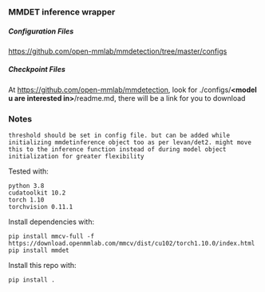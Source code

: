 ### MMDET inference wrapper

##### Configuration Files
https://github.com/open-mmlab/mmdetection/tree/master/configs


##### Checkpoint Files
At https://github.com/open-mmlab/mmdetection, look for ./configs/**\<model u are interested in>**/readme.md, there will be a link for you to download

### Notes
```
threshold should be set in config file. but can be added while initializing mmdetinference object too as per levan/det2. might move this to the inference function instead of during model object initialization for greater flexibility
```

Tested with:
```
python 3.8
cudatoolkit 10.2
torch 1.10
torchvision 0.11.1
```

Install dependencies with:
```
pip install mmcv-full -f https://download.openmmlab.com/mmcv/dist/cu102/torch1.10.0/index.html
pip install mmdet
```

Install this repo with:
```
pip install .

```